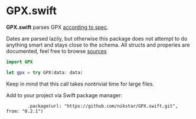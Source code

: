 # GPX.swift

**GPX.swift** parses GPX [according to spec](https://www.topografix.com/gpx.asp). 

Dates are parsed lazily, but otherwise this package does not attempt to do anything smart and stays close to the schema. All structs and properies are documented, feel free to browse [sources](Sources/GPX)

```swift
import GPX

let gpx = try GPX(data: data)
```

Keep in mind that this call takes nontrivial time for large files.

Add to your project via Swift package manager:

```
        .package(url: "https://github.com/nikstar/GPX.swift.git", from: "0.2.1")
```

